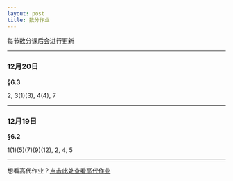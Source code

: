 ```yaml
---
layout: post 
title: 数分作业
---
```


每节数分课后会进行更新

---

### 12月20日
 **§6.3**
 
 2,  3(1)(3),  4(4),  7

---

### 12月19日
 **§6.2**  
 
 1(1)(5)(7)(9)(12),  2,  4,  5


---

想看高代作业？[点击此处查看高代作业](https://jie47.github.io/studywork-02)
